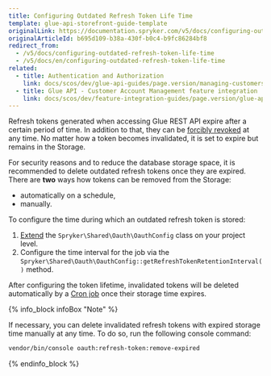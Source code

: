 ```yaml
---
title: Configuring Outdated Refresh Token Life Time
template: glue-api-storefront-guide-template
originalLink: https://documentation.spryker.com/v5/docs/configuring-outdated-refresh-token-life-time
originalArticleId: b695d109-b38a-430f-b0c4-b9fc86284bf8
redirect_from:
  - /v5/docs/configuring-outdated-refresh-token-life-time
  - /v5/docs/en/configuring-outdated-refresh-token-life-time
related:
  - title: Authentication and Authorization
    link: docs/scos/dev/glue-api-guides/page.version/managing-customers/authenticating-as-a-customer.html
  - title: Glue API - Customer Account Management feature integration
    link: docs/scos/dev/feature-integration-guides/page.version/glue-api/glue-api-customer-account-management-feature-integration.html
---
```


Refresh tokens generated when accessing Glue REST API expire after a certain period of time. In addition to that, they can be [forcibly revoked](/docs/scos/dev/glue-api-guides/{{page.version}}/authentication-and-authorization.html#token-revocation) at any time. No matter how a token becomes invalidated, it is set to expire but remains in the Storage.

For security reasons and to reduce the database storage space, it is recommended to delete outdated refresh tokens once they are expired. There are **two** ways how tokens can be removed from the Storage:

* automatically on a schedule,
* manually.

To configure the time during which an outdated refresh token is stored:

1. [Extend](/docs/scos/dev/back-end-development/extending-spryker/extending-the-spryker-core-functionality.html) the `Spryker\Shared\Oauth\OauthConfig` class on your project level.
2. Configure the time interval for the job via the `Spryker\Shared\Oauth\OauthConfig::getRefreshTokenRetentionInterval()` method.

After configuring the token lifetime, invalidated tokens will be deleted automatically by a [Cron job](/docs/scos/user/features/{{page.version}}/sdk/cronjob-scheduling.html) once their storage time expires.

{% info_block infoBox "Note" %}

If necessary, you can delete invalidated refresh tokens with expired storage time manually at any time. To do so, run the following console command:
```bash
vendor/bin/console oauth:refresh-token:remove-expired
```

{% endinfo_block %}


